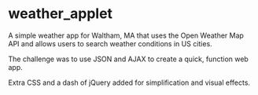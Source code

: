 # weather_applet

A simple weather app for Waltham, MA that uses the Open Weather Map API and allows users to search weather conditions in US cities.

The challenge was to use JSON and AJAX to create a quick, function web app.

Extra CSS and a dash of jQuery added for simplification and visual effects.
